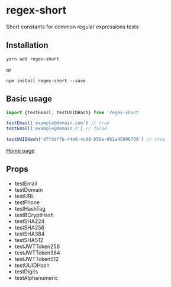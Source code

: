 # regex-short

Short constants for common regular expressions tests

## Installation

```shell
yarn add regex-short
```

or

```shell
npm install regex-short --save
```

## Basic usage

```js
import {testEmail, testUUIDHash} from 'regex-short'

testEmail('example@domain.com') // true
testEmail('example@domain.c') // false

testUUIDHash('d7fddffb-44e6-4c90-b56e-0b1a45896739') // true
```

[Home page](https://regexexample.com/)

## Props

- testEmail
- testDomain
- testURL
- testPhone
- testHashTag
- testBCryptHash
- testSHA224
- testSHA256
- testSHA384
- testSHA512
- testJWTToken256
- testJWTToken384
- testJWTToken512
- testUUIDHash
- testDigits
- testAlphanumeric